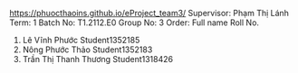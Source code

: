 https://phuocthaoins.github.io/eProject_team3/
Supervisor:	Phạm Thị Lánh
Term:	1
Batch No:	T1.2112.E0
Group No:	3
Order:	Full name	Roll No.
1.	Lê Vĩnh Phước	Student1352185
2.	Nông Phước Thảo	Student1352183
3.	Trần Thị Thanh Thương	Student1318426

